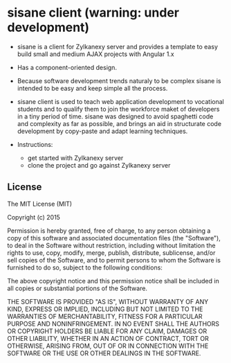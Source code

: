 
# sisane client (warning: under development)

  * sisane is a client for Zylkanexy server and provides a template to easy build small and medium AJAX projects with Angular 1.x    
  * Has a component-oriented design.
  * Because software development trends naturaly to be complex sisane is intended to be easy and keep simple all the process. 
  * sisane client is used to teach web application development to vocational students and to qualify them to join the workforce maket of developers in a tiny period of time. sisane was designed to avoid spaghetti code and complexity as far as possible, and brings an aid in structurate code development by copy-paste and adapt learning techniques.

  * Instructions:
    * get started with Zylkanexy server
    * clone the project and go against Zylkanexy server

## License

The MIT License (MIT)

Copyright (c) 2015

Permission is hereby granted, free of charge, to any person obtaining a copy
of this software and associated documentation files (the "Software"), to deal
in the Software without restriction, including without limitation the rights
to use, copy, modify, merge, publish, distribute, sublicense, and/or sell
copies of the Software, and to permit persons to whom the Software is
furnished to do so, subject to the following conditions:

The above copyright notice and this permission notice shall be included in
all copies or substantial portions of the Software.

THE SOFTWARE IS PROVIDED "AS IS", WITHOUT WARRANTY OF ANY KIND, EXPRESS OR
IMPLIED, INCLUDING BUT NOT LIMITED TO THE WARRANTIES OF MERCHANTABILITY,
FITNESS FOR A PARTICULAR PURPOSE AND NONINFRINGEMENT. IN NO EVENT SHALL THE
AUTHORS OR COPYRIGHT HOLDERS BE LIABLE FOR ANY CLAIM, DAMAGES OR OTHER
LIABILITY, WHETHER IN AN ACTION OF CONTRACT, TORT OR OTHERWISE, ARISING FROM,
OUT OF OR IN CONNECTION WITH THE SOFTWARE OR THE USE OR OTHER DEALINGS IN
THE SOFTWARE.
